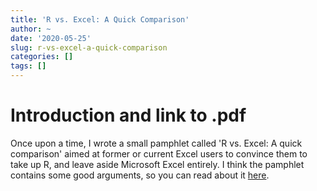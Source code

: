 ```yaml
---
title: 'R vs. Excel: A Quick Comparison'
author: ~
date: '2020-05-25'
slug: r-vs-excel-a-quick-comparison
categories: []
tags: []
---
```


# Introduction and link to .pdf

Once upon a time, I wrote a small pamphlet called 'R vs. Excel: A quick comparison' aimed at former or current Excel users to convince them to take up R, and leave aside Microsoft Excel entirely. I think the pamphlet contains some good arguments, so you can read about it [here](/R_vs__Excel__A_Simple_Comparison.pdf). 
